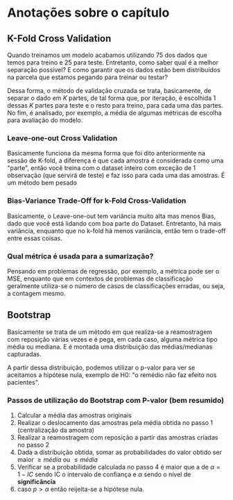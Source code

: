 # Anotações sobre o capítulo

## K-Fold Cross Validation
Quando treinamos um modelo acabamos utilizando $75%$ dos dados que temos para treino e $25%$ para teste. Entretanto, como saber qual é a melhor separação possível? E como garantir que os dados estão bem distribuídos na parcela que estamos pegando para treinar ou testar?

Dessa forma, o método de validação cruzada se trata, basicamente, de separar o dado em $K$ partes, de tal forma que, por iteração, é escolhida 1 dessas $K$ partes para teste e o resto para treino, para cada uma das partes. No fim, é analisado, por exemplo, a média de algumas métricas de escolha para avaliação do modelo.

### Leave-one-out Cross Validation
Basicamente funciona da mesma forma que foi dito anteriormente na sessão de K-fold, a diferença é que cada amostra é considerada como uma "parte", então você treina com o dataset inteiro com exceção de 1 observação (que servirá de teste) e faz isso para cada uma das amostras. É um método bem pesado

### Bias-Variance Trade-Off for k-Fold Cross-Validation
Basicamente, o Leave-one-out tem variância muito alta mas menos Bias, dado que você está lidando com boa parte do Dataset. Entretanto, há mais variância, enquanto que no k-fold há menos variância, então tem o trade-off entre essas coisas.

### Qual métrica é usada para a sumarização?
Pensando em problemas de regressão, por exemplo, a métrica pode ser o MSE, enquanto que em contextos de problemas de classificação geralmente utiliza-se o número de casos de classificações erradas, ou seja, a contagem mesmo.


## Bootstrap
Basicamente se trata de um método em que realiza-se a reamostragem com reposição várias vezes e é pega, em cada caso, alguma métrica tipo média ou mediana. E é montada uma distribuição das médias/medianas capturadas. 

A partir dessa distribuição, podemos utilizar o p-valor para ver se aceitamos a hipótese nula, exemplo de H0: "o remédio não faz efeito nos pacientes".

### Passos de utilização do Bootstrap com P-valor (bem resumido)

1. Calcular a média das amostras originais
2. Realizar o deslocamento das amostras pela média obtida no passo 1 (centralização da amostra)
3. Realizar a reamostragem com reposição a partir das amostras criadas no passo 2
4. Dada a distribuição obtida, somar as probabilidades do valor obtido ser maior $\geq média$ ou $\leq média$
5. Verificar se a probabilidade calculada no passo 4 é maior que a de $\alpha = 1 - IC$ sendo IC o intervalo de confiança e $\alpha$ sendo o nível de **significância**
6. caso $p > \alpha$ então reijeita-se a hipótese nula.